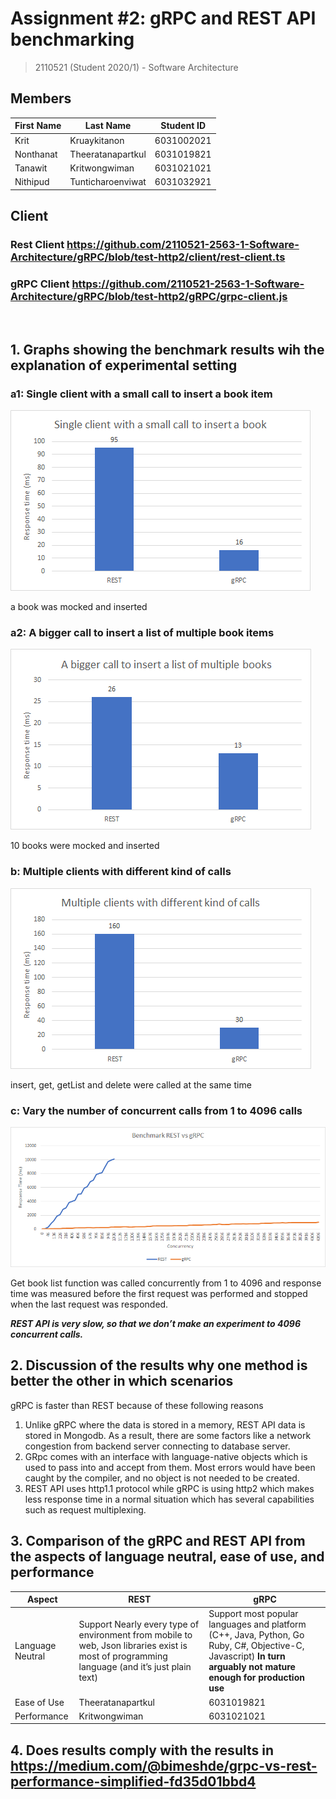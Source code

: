 # Assignment #2: gRPC and REST API benchmarking

> 2110521 (Student 2020/1) - Software Architecture

## Members

| First Name | Last Name         | Student ID |
| ---------- | ----------------- | ---------- |
| Krit       | Kruaykitanon      | 6031002021 |
| Nonthanat  | Theeratanapartkul | 6031019821 |
| Tanawit    | Kritwongwiman     | 6031021021 |
| Nithipud   | Tunticharoenviwat | 6031032921 |

## Client

### Rest Client https://github.com/2110521-2563-1-Software-Architecture/gRPC/blob/test-http2/client/rest-client.ts

### gRPC Client https://github.com/2110521-2563-1-Software-Architecture/gRPC/blob/test-http2/gRPC/grpc-client.js

<br>

## 1. Graphs showing the benchmark results wih the explanation of experimental setting

### a1: Single client with a small call to insert a book item

![s1-1](/pic/s1-1.png)

a book was mocked and inserted

### a2: A bigger call to insert a list of multiple book items

![s1-2](/pic/s1-2.png)

10 books were mocked and inserted

### b: Multiple clients with different kind of calls

![s2](/pic/s2.png)

insert, get, getList and delete were called at the same time

### c: Vary the number of concurrent calls from 1 to 4096 calls

![s3](/pic/s3.png)

Get book list function was called concurrently from 1 to 4096 and response time was measured before the first request was performed and stopped when the last request was responded.

**_REST API is very slow, so that we don’t make an experiment to 4096 concurrent calls._**

## 2. Discussion of the results why one method is better the other in which scenarios

gRPC is faster than REST because of these following reasons

1. Unlike gRPC where the data is stored in a memory, REST API data is stored in Mongodb. As a result, there are some factors like a network congestion from backend server connecting to database server.
2. GRpc comes with an interface with language-native objects which is used to pass into and accept from them. Most errors would have been caught by the compiler, and no object is not needed to be created.
3. REST API uses http1.1 protocol while gRPC is using http2 which makes less response time in a normal situation which has several capabilities such as request multiplexing.

## 3. Comparison of the gRPC and REST API from the aspects of language neutral, ease of use, and performance

| Aspect           | REST                                                                                                                                         | gRPC                                                                                                                                                            |
| ---------------- | -------------------------------------------------------------------------------------------------------------------------------------------- | --------------------------------------------------------------------------------------------------------------------------------------------------------------- |
| Language Neutral | Support Nearly every type of environment from mobile to web, Json libraries exist is most of programming language (and it’s just plain text) | Support most popular languages and platform (C++, Java, Python, Go Ruby, C#, Objective-C, Javascript) **In turn arguably not mature enough for production use** |
| Ease of Use      | Theeratanapartkul                                                                                                                            | 6031019821                                                                                                                                                      |
| Performance      | Kritwongwiman                                                                                                                                | 6031021021                                                                                                                                                      |

## 4. Does results comply with the results in https://medium.com/@bimeshde/grpc-vs-rest-performance-simplified-fd35d01bbd4
